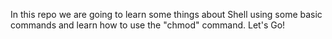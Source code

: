 In this repo we are going to learn some things about Shell using some basic commands and learn how to use the "chmod" command. Let's Go!
 
